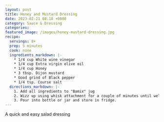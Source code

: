 ```yaml
---
layout: post
title: Honey and Mustard Dressing
date: 2023-02-21 08:18 +0000
category: Sauce & Dressing
categories:
featured_image: /images/honey-mustard-dressing.jpg
recipe:
  servings: 8+
  prep: 5 minutes
  cook: none
  ingredients_markdown: |-
    * 1/4 cup White wine vinegar
    * 1/4 cup Extra virgin olive oil
    * 1/4 cup Honey
    * 3 tbsp. Dijon mustard
    * Good grind of Black pepper
    * 1/4 tsp. Course salt  
  directions_markdown: |-
    1. Add all ingredients to "Bamix" jug
    2. Wizz up using whisk attachment for a couple of minutes until well emulsified.
    3. Pour into bottle or jar and store in fridge.
---
```

A quick and easy salad dressing